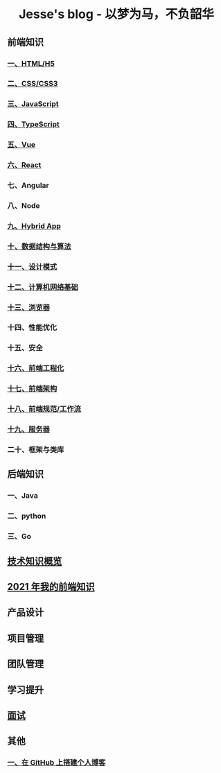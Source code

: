 # <center>Jesse's blog - 以梦为马，不负韶华</center>

## 前端知识

### [一、HTML/H5](./1.HTML/index.md)

### [二、CSS/CSS3](./2.CSS/index.md)

### [三、JavaScript](./3.JavaScript/index.md)

### [四、TypeScript](4.TypeScript/index.md)

### [五、Vue](5.Vue/index.md)

### [六、React](6.React/index.md)

### 七、Angular

### 八、Node

### [九、Hybrid App](9.Hybrid%20App/index.md)

### [十、数据结构与算法](9.数据结构与算法/index.md)

### [十一、设计模式](11.设计模式/JavaScript设计原则与设计模式.md)

### [十二、计算机网络基础](12.计算机网络基础/index.md)

### [十三、浏览器](13.浏览器/index.md)

### 十四、性能优化

### 十五、安全

### [十六、前端工程化](./15.前端工程化/index.md)

### [十七、前端架构](./14.前端架构/index.md)

### [十八、前端规范/工作流](./16.前端规范/index.md)

### [十九、服务器](18.服务器/index.md)

### 二十、框架与类库

## 后端知识

### 一、Java

### 二、python

### 三、Go

## [技术知识概览](技术知识概览/index.md)

## [2021 年我的前端知识](技术知识概览/2021年我的前端知识.md)

## 产品设计

## 项目管理

## 团队管理

## 学习提升

## [面试](面试/index.md)

## 其他

### [一、在 GitHub 上搭建个人博客](其他/1.在GitHub上搭建个人博客/index.md)
